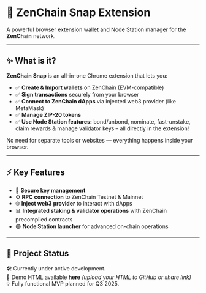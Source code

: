 # 🚀 ZenChain Snap Extension

A powerful browser extension wallet and Node Station manager for the **ZenChain** network.

---

## ✨ **What is it?**

**ZenChain Snap** is an all-in-one Chrome extension that lets you:
- ✅ **Create & Import wallets** on ZenChain (EVM-compatible)
- ✅ **Sign transactions** securely from your browser
- ✅ **Connect to ZenChain dApps** via injected web3 provider (like MetaMask)
- ✅ **Manage ZIP-20 tokens**
- ✅ **Use Node Station features:** bond/unbond, nominate, fast-unstake, claim rewards & manage validator keys – all directly in the extension!

No need for separate tools or websites — everything happens inside your browser.

---

## ⚡ **Key Features**

- 🔐 **Secure key management**
- ⚙️ **RPC connection** to ZenChain Testnet & Mainnet
- 🌐 **Inject web3 provider** to interact with dApps
- 📊 **Integrated staking & validator operations** with ZenChain precompiled contracts
- 🟢 **Node Station launcher** for advanced on-chain operations

---

## 🚧 **Project Status**

🛠️ Currently under active development.  
📌 Demo HTML available [**here**](#) *(upload your HTML to GitHub or share link)*  
💡 Fully functional MVP planned for Q3 2025.
